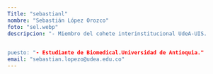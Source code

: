 ```yaml
---
Title: "sebastianl"
nombre: "Sebastián López Orozco"
foto: "sel.webp"
descripcion: "- Miembro del cohete interinstitucional UdeA-UIS.
             

puesto: "- Estudiante de Biomedical.Universidad de Antioquia."
email: "sebastian.lopezo@udea.edu.co"
---
```

